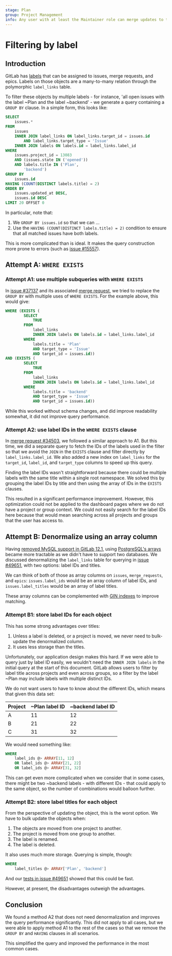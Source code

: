 ```yaml
---
stage: Plan
group: Project Management
info: Any user with at least the Maintainer role can merge updates to this content. For details, see https://docs.gitlab.com/ee/development/development_processes.html#development-guidelines-review.
---
```

# Filtering by label

## Introduction

GitLab has [labels](../../user/project/labels.md) that can be assigned to issues,
merge requests, and epics. Labels on those objects are a many-to-many relation
through the polymorphic `label_links` table.

To filter these objects by multiple labels - for instance, 'all open
issues with the label ~Plan and the label ~backend' - we generate a
query containing a `GROUP BY` clause. In a simple form, this looks like:

```sql
SELECT
    issues.*
FROM
    issues
    INNER JOIN label_links ON label_links.target_id = issues.id
        AND label_links.target_type = 'Issue'
    INNER JOIN labels ON labels.id = label_links.label_id
WHERE
    issues.project_id = 13083
    AND (issues.state IN ('opened'))
    AND labels.title IN ('Plan',
        'backend')
GROUP BY
    issues.id
HAVING (COUNT(DISTINCT labels.title) = 2)
ORDER BY
    issues.updated_at DESC,
    issues.id DESC
LIMIT 20 OFFSET 0
```

In particular, note that:

1. We `GROUP BY issues.id` so that we can ...
1. Use the `HAVING (COUNT(DISTINCT labels.title) = 2)` condition to ensure that
   all matched issues have both labels.

This is more complicated than is ideal. It makes the query construction more
prone to errors (such as
[issue #15557](https://gitlab.com/gitlab-org/gitlab-foss/-/issues/15557)).

## Attempt A: `WHERE EXISTS`

### Attempt A1: use multiple subqueries with `WHERE EXISTS`

In [issue #37137](https://gitlab.com/gitlab-org/gitlab-foss/-/issues/37137)
and its associated [merge request](https://gitlab.com/gitlab-org/gitlab-foss/-/merge_requests/14022),
we tried to replace the `GROUP BY` with multiple uses of `WHERE EXISTS`. For the
example above, this would give:

```sql
WHERE (EXISTS (
        SELECT
            TRUE
        FROM
            label_links
            INNER JOIN labels ON labels.id = label_links.label_id
        WHERE
            labels.title = 'Plan'
            AND target_type = 'Issue'
            AND target_id = issues.id))
AND (EXISTS (
        SELECT
            TRUE
        FROM
            label_links
            INNER JOIN labels ON labels.id = label_links.label_id
        WHERE
            labels.title = 'backend'
            AND target_type = 'Issue'
            AND target_id = issues.id))
```

While this worked without schema changes, and did improve readability somewhat,
it did not improve query performance.

### Attempt A2: use label IDs in the `WHERE EXISTS` clause

In [merge request #34503](https://gitlab.com/gitlab-org/gitlab/-/merge_requests/34503), we followed a similar approach to A1. But this time, we
did a separate query to fetch the IDs of the labels used in the filter so that we avoid the `JOIN` in the `EXISTS` clause and filter directly by
`label_links.label_id`. We also added a new index on `label_links` for the `target_id`, `label_id`, and `target_type` columns to speed up this query.

Finding the label IDs wasn't straightforward because there could be multiple labels with the same title within a single root namespace. We solved
this by grouping the label IDs by title and then using the array of IDs in the `EXISTS` clauses.

This resulted in a significant performance improvement. However, this optimization could not be applied to the dashboard pages
where we do not have a project or group context. We could not easily search for the label IDs here because that would mean searching across all
projects and groups that the user has access to.

## Attempt B: Denormalize using an array column

Having [removed MySQL support in GitLab 12.1](https://about.gitlab.com/blog/2019/06/27/removing-mysql-support/),
using [PostgreSQL's arrays](https://www.postgresql.org/docs/11/arrays.html) became more
tractable as we didn't have to support two databases. We discussed denormalizing
the `label_links` table for querying in
[issue #49651](https://gitlab.com/gitlab-org/gitlab-foss/-/issues/49651),
with two options: label IDs and titles.

We can think of both of those as array columns on `issues`, `merge_requests`,
and `epics`: `issues.label_ids` would be an array column of label IDs, and
`issues.label_titles` would be an array of label titles.

These array columns can be complemented with
[GIN indexes](https://www.postgresql.org/docs/11/gin-intro.html) to improve
matching.

### Attempt B1: store label IDs for each object

This has some strong advantages over titles:

1. Unless a label is deleted, or a project is moved, we never need to
   bulk-update the denormalized column.
1. It uses less storage than the titles.

Unfortunately, our application design makes this hard. If we were able to query
just by label ID easily, we wouldn't need the `INNER JOIN labels` in the initial
query at the start of this document. GitLab allows users to filter by label
title across projects and even across groups, so a filter by the label ~Plan may
include labels with multiple distinct IDs.

We do not want users to have to know about the different IDs, which means that
given this data set:

| Project | ~Plan label ID | ~backend label ID |
| ------- | -------------- | ----------------- |
| A       | 11             | 12                |
| B       | 21             | 22                |
| C       | 31             | 32                |

We would need something like:

```sql
WHERE
    label_ids @> ARRAY[11, 12]
    OR label_ids @> ARRAY[21, 22]
    OR label_ids @> ARRAY[31, 32]
```

This can get even more complicated when we consider that in some cases, there
might be two ~backend labels - with different IDs - that could apply to the same
object, so the number of combinations would balloon further.

### Attempt B2: store label titles for each object

From the perspective of updating the object, this is the worst
option. We have to bulk update the objects when:

1. The objects are moved from one project to another.
1. The project is moved from one group to another.
1. The label is renamed.
1. The label is deleted.

It also uses much more storage. Querying is simple, though:

```sql
WHERE
    label_titles @> ARRAY['Plan', 'backend']
```

And our [tests in issue #49651](https://gitlab.com/gitlab-org/gitlab-foss/-/issues/49651#note_188777346)
showed that this could be fast.

However, at present, the disadvantages outweigh the advantages.

## Conclusion

We found a method A2 that does not need denormalization and improves the query performance significantly. This
did not apply to all cases, but we were able to apply method A1 to the rest of the cases so that we remove the
`GROUP BY` and `HAVING` clauses in all scenarios.

This simplified the query and improved the performance in the most common cases.
